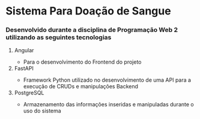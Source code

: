 <h1>Sistema Para Doação de Sangue</h1>
<h3>Desenvolvido durante a disciplina de Programação Web 2 utilizando as seguintes tecnologias</h3>
<ol>
  <li>Angular</li>
  <ul>
    <li>Para o desenvolvimento do Frontend do projeto</li>
  </ul>
  <li>FastAPI</li>
  <ul>
    <li>Framework Python utilizado no desenvolvimento de uma API para a execução de CRUDs e manipulações Backend</li>
  </ul>
  <li>PostgreSQL</li>
  <ul>
    <li>Armazenamento das informações inseridas e manipuladas durante o uso do sistema</li>
  </ul>
</ol>

